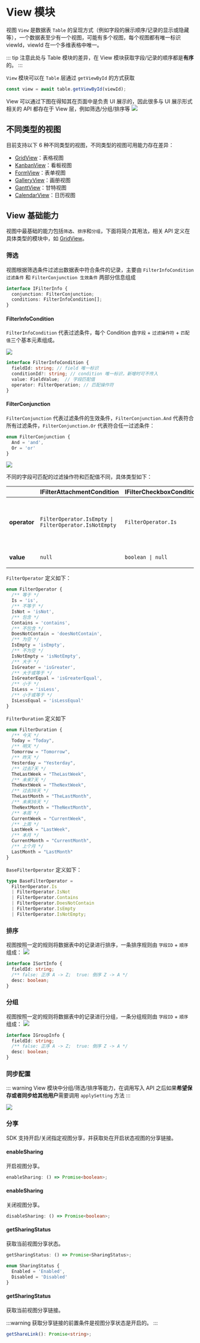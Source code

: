 # View 模块

视图 `View` 是数据表 `Table` 的呈现方式（例如字段的展示顺序/记录的显示或隐藏等），一个数据表至少有一个视图，可能有多个视图，每个视图都有唯一标识 viewId，viewId 在一个多维表格中唯一。

::: tip
注意此处与 Table 模块的差异，在 View 模块获取字段/记录的顺序都是**有序**的。
:::

`View` 模块可以在 `Table` 层通过 `getViewById` 的方式获取

```typescript
const view = await table.getViewById(viewId);
```

View 可以通过下图在得知其在页面中是负责 UI 展示的，因此很多与 UI 展示形式相关的 API 都存在于 View 层，例如筛选/分组/排序等
![](../../image/view/module-name.png)

## 不同类型的视图
目前支持以下 6 种不同类型的视图，不同类型的视图可用能力存在差异：

- [GridView](./view/grid.md)：表格视图
- [KanbanView](./view/kanban.md)：看板视图
- [FormView](./view/form.md)：表单视图
- [GalleryView](./view/gallery.md)：画册视图
- [GanttView](./view/gantt.md)：甘特视图
- [CalendarView](./view/calendar.md)：日历视图

## View 基础能力

视图中最基础的能力包括`筛选`、`排序`和`分组`，下面将简介其用法，相关 API 定义在具体类型的模块中，如 [GridView](./view/grid.md)。

### 筛选
视图根据筛选条件过滤出数据表中符合条件的记录，主要由 `FilterInfoCondition 过滤条件` 和 `FilterConjunction 生效条件` 两部分信息组成

```typescript
interface IFilterInfo {
  conjunction: FilterConjunction;
  conditions: FilterInfoCondition[];
}
```

#### FilterInfoCondition

`FilterInfoCondition` 代表过滤条件，每个 Condition 由`字段` + `过滤操作符` + `匹配值`三个基本元素组成。

![](../../image/view/filter-conditions.png)

```typescript
interface FilterInfoCondition {
  fieldId: string; // field 唯一标识
  conditionId?: string; // condition 唯一标识，新增时可不传入
  value: FieldValue;  // 字段匹配值
  operator: FilterOperation; // 匹配操作符
}
```

#### FilterConjunction

`FilterConjunction` 代表过滤条件的生效条件，`FilterConjunction.And` 代表符合所有过滤条件，`FilterConjunction.Or` 代表符合任一过滤条件：

```typescript
enum FilterConjunction {
  And = 'and',
  Or = 'or'
}
```

![](../../image/view/filter-conjunction.png)

不同的字段可匹配的过滤操作符和匹配值不同，具体类型如下：

|              | IFilterAttachmentCondition                            | IFilterCheckboxCondition | IFilterAutoNumberCondition                                                                                                                                                                                              | IFilterDateTimeCondition                                                                                                        | IFilterCreatedTimeCondition                                                                                                     | IFilterModifiedTimeCondition                                                                                                     | IFilterUserCondition | IFilterCreatedUserCondition | IFilterModifiedUserCondition | IFilterDuplexLinkCondition | IFilterSingleLinkCondition | IFilterFormulaCondition | IFilterGroupChatCondition | IFilterLocationCondition | IFilterLookupCondition | IFilterMultiSelectCondition  | IFilterSingleSelectCondition                                                                                                                                   | IFilterPhoneCondition | IFilterTextCondition | IFilterNumberCondition                                                                                                                                                                                                 | IFilterUrlCondition  | IFilterCurrencyCondition                                                                                                                                                                                               | IFilterBarcodeCondition | IFilterProgressCondition                                                                                                                                                                                               | IFilterRatingCondition                                                                                                                                                                                                 |
| ------------ | ----------------------------------------------------- | ------------------------ | ----------------------------------------------------------------------------------------------------------------------------------------------------------------------------------------------------------------------- | ------------------------------------------------------------------------------------------------------------------------------- | ------------------------------------------------------------------------------------------------------------------------------- | -------------------------------------------------------------------------------------------------------------------------------- | -------------------- | --------------------------- | ---------------------------- | -------------------------- | -------------------------- | ----------------------- | ------------------------- | ------------------------ | ---------------------- | ---------------------------- | -------------------------------------------------------------------------------------------------------------------------------------------------------------- | --------------------- | -------------------- | ---------------------------------------------------------------------------------------------------------------------------------------------------------------------------------------------------------------------- | -------------------- | ---------------------------------------------------------------------------------------------------------------------------------------------------------------------------------------------------------------------- | ----------------------- | ---------------------------------------------------------------------------------------------------------------------------------------------------------------------------------------------------------------------- | ---------------------------------------------------------------------------------------------------------------------------------------------------------------------------------------------------------------------- |
| **operator** | `FilterOperator.IsEmpty \| FilterOperator.IsNotEmpty` | `FilterOperator.Is`      | `FilterOperator.Is \| FilterOperator.IsNot \| FilterOperator.IsGreater \| FilterOperator.IsGreaterEqual \| FilterOperator.IsLess \| FilterOperator.IsLessEqual \| FilterOperator.IsEmpty \| FilterOperator.IsNotEmpty;` | `FilterOperator.Is \| FilterOperator.IsGreater \| FilterOperator.IsLess \| FilterOperator.IsEmpty \| FilterOperator.IsNotEmpty` | `FilterOperator.Is \| FilterOperator.IsGreater \| FilterOperator.IsLess \| FilterOperator.IsEmpty \| FilterOperator.IsNotEmpty` | `FilterOperator.Is  \| FilterOperator.IsGreater \| FilterOperator.IsLess \| FilterOperator.IsEmpty \| FilterOperator.IsNotEmpty` | `BaseFilterOperator` | `BaseFilterOperator`        | `BaseFilterOperator`         | `BaseFilterOperator`       | `BaseFilterOperator`       | `FilterOperator`        | `BaseFilterOperator`      | `BaseFilterOperator`     | `FilterOperator`       | `BaseFilterOperator`         | `FilterOperator.Is \| FilterOperator.IsNot \| FilterOperator.Contains \| FilterOperator.DoesNotContain \| FilterOperator.IsEmpty \| FilterOperator.IsNotEmpty` | `BaseFilterOperator`  | `BaseFilterOperator` | `FilterOperator.Is \| FilterOperator.IsNot \| FilterOperator.IsGreater \| FilterOperator.IsGreaterEqual \| FilterOperator.IsLess \| FilterOperator.IsLessEqual \| FilterOperator.IsEmpty \| FilterOperator.IsNotEmpty` | `BaseFilterOperator` | `FilterOperator.Is \| FilterOperator.IsNot \| FilterOperator.IsGreater \| FilterOperator.IsGreaterEqual \| FilterOperator.IsLess \| FilterOperator.IsLessEqual \| FilterOperator.IsEmpty \| FilterOperator.IsNotEmpty` | `BaseFilterOperator`    | `FilterOperator.Is \| FilterOperator.IsNot \| FilterOperator.IsGreater \| FilterOperator.IsGreaterEqual \| FilterOperator.IsLess \| FilterOperator.IsLessEqual \| FilterOperator.IsEmpty \| FilterOperator.IsNotEmpty` | `FilterOperator.Is \| FilterOperator.IsNot \| FilterOperator.IsGreater \| FilterOperator.IsGreaterEqual \| FilterOperator.IsLess \| FilterOperator.IsLessEqual \| FilterOperator.IsEmpty \| FilterOperator.IsNotEmpty` |
| **value**    | `null `                                               | `boolean \| null`        | `number \| null`                                                                                                                                                                                                        | `IFilterDateTimeValue = number \| FilterDuration  \| null`                                                                      | `number \| FilterDuration \| null`                                                                                              | `number \| FilterDuration \| null`                                                                                               | `string[] \| null`   | `string[] \| null`          | `string[] \| null`           | `string[] \| null`         | `string[] \| null`         | `IFilterAll`            | `string[] \| null`        | `string \| null`         | `IFilterAll`           | `string[] \| null \| string` | `string[] \| string`                                                                                                                                           | `string \| null`      | `string \| null`     | `number \| null`                                                                                                                                                                                                       | `string \| null`     | `number \| null`                                                                                                                                                                                                       | `string \| null`        | `number \| null`                                                                                                                                                                                                       | `number \| null`                                                                                                                                                                                                       |

`FilterOperator` 定义如下：

```typescript
enum FilterOperator {
  /** 等于 */
  Is = 'is',
  /** 不等于 */
  IsNot = 'isNot',
  /** 包含 */
  Contains = 'contains',
  /** 不包含 */
  DoesNotContain = 'doesNotContain',
  /** 为空 */
  IsEmpty = 'isEmpty',
  /** 不为空 */
  IsNotEmpty = 'isNotEmpty',
  /** 大于 */
  IsGreater = 'isGreater',
  /** 大于或等于 */
  IsGreaterEqual = 'isGreaterEqual',
  /** 小于 */
  IsLess = 'isLess',
  /** 小于或等于 */
  IsLessEqual = 'isLessEqual'
}
```

`FilterDuration` 定义如下

```typescript
enum FilterDuration {
  /** 今天 */
  Today = "Today",
  /** 明天 */
  Tomorrow = "Tomorrow",
  /** 昨天 */
  Yesterday = "Yesterday",
  /** 过去7天 */
  TheLastWeek = "TheLastWeek",
  /** 未来7天 */
  TheNextWeek = "TheNextWeek",
  /** 过去30天 */
  TheLastMonth = "TheLastMonth",
  /** 未来30天 */
  TheNextMonth = "TheNextMonth",
  /** 本周 */
  CurrentWeek = "CurrentWeek",
  /** 上周 */
  LastWeek = "LastWeek",
  /** 本月 */
  CurrentMonth = "CurrentMonth",
  /** 上个月 */
  LastMonth = "LastMonth"
}
```

`BaseFilterOperator` 定义如下：

```typescript
type BaseFilterOperator =
  FilterOperator.Is
  | FilterOperator.IsNot
  | FilterOperator.Contains
  | FilterOperator.DoesNotContain
  | FilterOperator.IsEmpty
  | FilterOperator.IsNotEmpty;
```

### 排序
视图按照一定的规则将数据表中的记录进行排序，一条排序规则由 `字段ID` + `顺序` 组成：
![](../../image/view/view-sort.png)


```typescript
interface ISortInfo {
  fieldId: string;
  /** false: 正序 A -> Z;  true: 倒序 Z -> A */
  desc: boolean;
}
```

### 分组
视图按照一定的规则将数据表中的记录进行分组，一条分组规则由 `字段ID` + `顺序` 组成：
![](../../image/view/view-group.png)


```typescript
interface IGroupInfo {
  fieldId: string;
  /** false: 正序 A -> Z;  true: 倒序 Z -> A */
  desc: boolean;
}
```

### 同步配置
::: warning
View 模块中分组/筛选/排序等能力，在调用写入 API 之后如果**希望保存或者同步给其他用户**需要调用 `applySetting` 方法
:::

![](../../image/view/view-applysetting.png)

### 分享
SDK 支持开启/关闭指定视图分享，并获取处在开启状态视图的分享链接。

#### enableSharing
开启视图分享。

```typescript
enableSharing: () => Promise<boolean>;
```

#### enableSharing
关闭视图分享。

```typescript
disableSharing: () => Promise<boolean>;
```

#### getSharingStatus
获取当前视图分享状态。

```typescript
getSharingStatus: () => Promise<SharingStatus>;

enum SharingStatus {
  Enabled = 'Enabled',
  Disabled = 'Disabled'
}
```

#### getSharingStatus
获取当前视图分享链接。

:::warning
获取分享链接的前置条件是视图分享状态是开启的。
:::

```typescript
getShareLink(): Promise<string>;
```